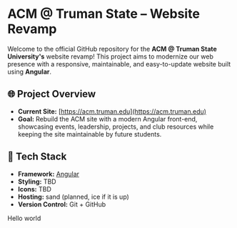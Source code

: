 # ACM @ Truman State – Website Revamp

Welcome to the official GitHub repository for the **ACM @ Truman State University's** website revamp! This project aims to modernize our web presence with a responsive, maintainable, and easy-to-update website built using **Angular**.

## 🌐 Project Overview

- **Current Site:** [https://acm.truman.edu](https://acm.truman.edu)
- **Goal:** Rebuild the ACM site with a modern Angular front-end, showcasing events, leadership, projects, and club resources while keeping the site maintainable by future students.

## 🚀 Tech Stack

- **Framework:** [Angular](https://angular.io/)
- **Styling:** TBD
- **Icons:** TBD
- **Hosting:** sand (planned, ice if it is up)
- **Version Control:** Git + GitHub



Hello world